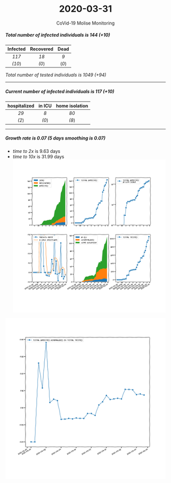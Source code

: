 <div align='center'>

# 2020-03-31
CoVid-19 Molise Monitoring
</div>

##### Total number of infected individuals is 144 (+10)
Infected | Recovered | Dead
:---: | :---: | :---:
*117* | *18* | *9*
*(10*) | *(0*) | (*0*)

*Total number of tested individuals is 1049 (+94)*
***
##### Current number of infected individuals is 117 (+10)
hospitalized | in ICU | home isolation
:---: | :---: | :---:
*29* |*8* |*80*
*(2*) |*(0*) |*(8*)
***
##### Growth rate is 0.07 (5 days smoothing is 0.07)
- *time to 2x* is 9.63 days
- *time to 10x* is 31.99 days
![stats][stats]

![infected_normalized][infected_normalized]

[stats]: stats_Molise.png
[infected_normalized]: infected_normalized_Molise.png
